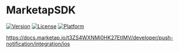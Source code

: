 # MarketapSDK

[![Version](https://img.shields.io/cocoapods/v/MarketapSDK.svg?style=flat)](https://cocoapods.org/pods/MarketapSDK)
[![License](https://img.shields.io/cocoapods/l/MarketapSDK.svg?style=flat)](https://cocoapods.org/pods/MarketapSDK)
[![Platform](https://img.shields.io/cocoapods/p/MarketapSDK.svg?style=flat)](https://cocoapods.org/pods/MarketapSDK)

https://docs.marketap.io/t3ZS4WXNMj0HK27EtIMV/developer/push-notification/integration/ios
